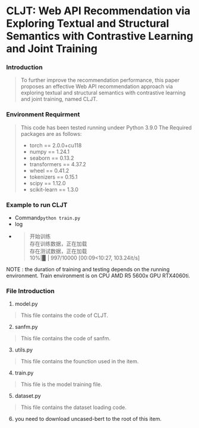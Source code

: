 # CLJT: Web API Recommendation via Exploring Textual and Structural Semantics with Contrastive Learning and Joint Training
### Introduction
> To further improve the recommendation performance, this paper proposes an effective Web API recommendation approach via exploring textual and structural semantics with contrastive learning and joint training, named CLJT. 
### Environment Requirment
> This code has been tested running undeer Python 3.9.0
> The Required packages are as follows:
> - torch == 2.0.0+cu118
> - numpy == 1.24.1
> - seaborn == 0.13.2
> - transformers == 4.37.2
> - wheel == 0.41.2
> - tokenizers == 0.15.1
> - scipy == 1.12.0
> - scikit-learn == 1.3.0 

### Example to run CLJT
 - Command`python train.py`  
 - log
 - >    开始训练    
存在训练数据，正在加载     
存在测试数据，正在加载    
 10%|▉         | 997/10000 [00:09<10:27, 103.24it/s]
   
NOTE : the duration of training and testing depends on the running environment.
Train environment is on CPU AMD R5 5600x GPU RTX4060ti. 


### File Introduction
1. model.py
> This file contains the code of CLJT.
2. sanfm.py
> This file contains the code of sanfm.
3. utils.py
> This file contains the founction used in the item.
4. train.py
> This file is the model training file.
5. dataset.py
> This file contains the dataset loading code.
6. you need to download uncased-bert to the root of this item.

